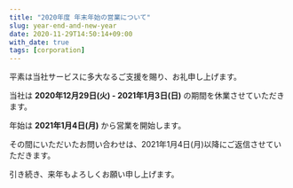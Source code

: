 ```yaml
---
title: "2020年度 年末年始の営業について"
slug: year-end-and-new-year
date: 2020-11-29T14:50:14+09:00
with_date: true
tags: [corporation]
---
```


平素は当社サービスに多大なるご支援を賜り、お礼申し上げます。

当社は **2020年12月29日(火) - 2021年1月3日(日)** の期間を休業させていただきます。

年始は **2021年1月4日(月)** から営業を開始します。

その間にいただいたお問い合わせは、2021年1月4日(月)以降にご返信させていただきます。

引き続き、来年もよろしくお願い申し上げます。
